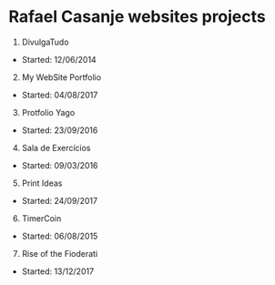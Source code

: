# Rafael Casanje websites projects

1. DivulgaTudo
  - Started: 12/06/2014
  
2. My WebSite Portfolio
  - Started: 04/08/2017
  
3. Protfolio Yago
  - Started: 23/09/2016
  
4. Sala de Exercícios
  - Started: 09/03/2016
  
5. Print Ideas
  - Started: 24/09/2017
  
6. TimerCoin
  - Started: 06/08/2015
  
7. Rise of the Fioderati
  - Started: 13/12/2017
